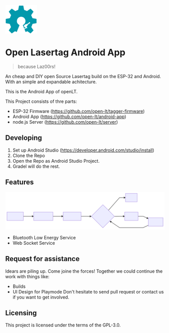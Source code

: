 
<img src="docs/images/open-lasertag-logo.svg" alt="Open Lasertag Logo" width="100"/>

# Open Lasertag Android App
> because Laz00rs!

An cheap and DIY open Source Lasertag build on the ESP-32 and Android. With an simple and expandable achitecture.

This is the Android App of openLT.

This Project consists of thre parts:
* ESP-32 Firmware (https://github.com/open-lt/tagger-firmware)
* Android App (https://github.com/open-lt/android-app)
* node.js Server (https://github.com/open-lt/server)


## Developing

1. Set up Android Studio (https://developer.android.com/studio/install)
1. Clone the Repo
1. Open the Repo as Android Studio Project.
1. Gradel will do the rest.

## Features
![](/docs/images/open-Lasertag-android-app-graphic.svg)
* Bluetooth Low Energy Service
* Web Socket Service 

## Request for assistance
Idears are piling up. Come joine the forces!
Together we could continue the work with things like:
- Builds
- UI Design for Playmode
Don't hesitate to send pull request or contact us if you want to get involved.


## Licensing

This project is licensed under the terms of the GPL-3.0.
